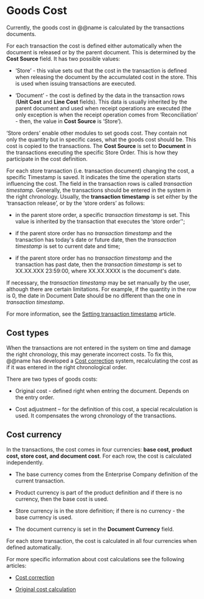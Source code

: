 # Goods Cost

Currently, the goods cost in @@name is calculated by the transactions documents. 

For each transaction the cost is defined either automatically when the document is released or by the parent document. This is determined by the <b>Cost Source</b> field. It has two possible values:

- ‘Store’ - this value sets out that the cost in the transaction is defined when releasing the document by the accumulated cost in the store. This is used when issuing transactions are executed.

- ‘Document’ - the cost is defined by the data in the transaction rows (<b>Unit Cost</b> and <b>Line Cost</b> fields). This data is usually inherited by the parent document and used when receipt operations are executed (the only exception is when the receipt operation comes from ‘Reconciliation’ - then, the value in <b>Cost Source</b> is ‘Store’).

‘Store orders’ enable other modules to set goods cost. They contain not only the quantity but in specific cases, what the goods cost should be. This cost is copied to the transactions. The <b>Cost Source</b> is set to <b>Document</b> in the transactions executing the specific Store Order. This is how they participate in the cost definition.

For each store transaction (i.e. transaction document) changing the cost, a specific Timestamp is saved. It indicates the time the operation starts influencing the cost. The field in the transaction rows is called <i>transaction timestamp</i>. Generally, the transactions should be entered in the system in the right chronology. Usually, the <b>transaction timestamp</b> is set either by the ‘transaction release’, or by the ‘store orders’ as follows:

- in the parent store order, a specific <i>transaction timestamp</i> is set. This value is inherited by the transaction that executes the ‘store order’';

- if the parent store order has no <i>transaction timestamp</i> and the transaction has today's date or future date, then the <i>transaction timestamp</i> is set to current date and time;

- if the parent store order has no <i>transaction timestamp </i> and the transaction has past date, then the <i>transaction timestamp</i> is set to XX.XX.XXX 23:59:00, where XX.XX.XXXX is the document's date.

If necessary, the <i>transaction timestamp</i> may be set manually by the user, although there are certain limitations. For example, if the quantity in the row is 0, the date in  Document Date should be no different than the one in <i>transaction timestamp</i>. 

For more information, see the [Setting transaction timestamp](https://docs.erp.net/tech/modules/logistics/concepts/setting-transaction-timestamp/index.html) article.

## Cost types

When the transactions are not entered in the system on time and damage the right chronology, this may generate incorrect costs. To fix this, @@name has developed a [Cost correction]() system, recalculating the cost as if it was entered in the right chronological order. 

There are two types of goods costs:

- Original cost - defined right when entring the document. Depends on the entry order.

- Cost adjustment – for the definition of this cost, a special recalculation is used. It compensates the wrong chronology of the transactions.

## Cost currency

In the transactions, the cost comes in four currencies: <b>base cost, product cost, store cost, and document cost</b>. For each row, the cost is calculated independently. 

- The base currency comes from the Enterprise Company definition of the current transaction. 

- Product currency is part of the product definition and if there is no currency, then the base cost is used. 

- Store currency is in the store definition; if there is no currency - the base currency is used.

- The document currency is set in the <b>Document Currency</b> field. 

For each store transaction, the cost is calculated in all four currencies when defined automatically.

For more specific information about cost calculations see the following articles:
- [Cost correction](https://github.com/ErpNetDocs/tech/blob/master/modules/logistics/logistics-common-module-concepts/goods-cost/cost-correction/index.md) 

- [Original cost calculation](https://github.com/ErpNetDocs/tech/blob/master/modules/logistics/logistics-common-module-concepts/goods-cost/original-cost-calculation/index.md)

